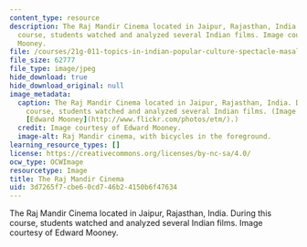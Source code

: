 ```yaml
---
content_type: resource
description: The Raj Mandir Cinema located in Jaipur, Rajasthan, India. During this
  course, students watched and analyzed several Indian films. Image courtesy of Edward
  Mooney.
file: /courses/21g-011-topics-in-indian-popular-culture-spectacle-masala-and-genre-fall-2006/3d7265f7cbe60cd746b24150b6f47634_21g-011f06.jpg
file_size: 62777
file_type: image/jpeg
hide_download: true
hide_download_original: null
image_metadata:
  caption: The Raj Mandir Cinema located in Jaipur, Rajasthan, India. During this
    course, students watched and analyzed several Indian films. (Image courtesy of
    [Edward Mooney](http://www.flickr.com/photos/etm/).)
  credit: Image courtesy of Edward Mooney.
  image-alt: Raj Mandir cinema, with bicycles in the foreground.
learning_resource_types: []
license: https://creativecommons.org/licenses/by-nc-sa/4.0/
ocw_type: OCWImage
resourcetype: Image
title: The Raj Mandir Cinema
uid: 3d7265f7-cbe6-0cd7-46b2-4150b6f47634
---
```

The Raj Mandir Cinema located in Jaipur, Rajasthan, India. During this course, students watched and analyzed several Indian films. Image courtesy of Edward Mooney.